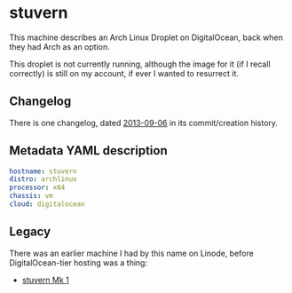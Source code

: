 # stuvern

This machine describes an Arch Linux Droplet on DigitalOcean, back when they had Arch as an option.

This droplet is not currently running, although the image for it (if I recall correctly) is still on my account, if ever I wanted to resurrect it.

## Changelog

There is one changelog, dated [2013-09-06](446d974f-bbd3-4d4e-9b55-8c55ee4e4170.md) in its commit/creation history.

## Metadata YAML description

```yaml
hostname: stuvern
distro: archlinux
processor: x64
chassis: vm
cloud: digitalocean
```

## Legacy

There was an earlier machine I had by this name on Linode, before DigitalOcean-tier hosting was a thing:

- [stuvern Mk 1](c77d89e8-aea2-43b9-9654-bf0543ccc029.md)
